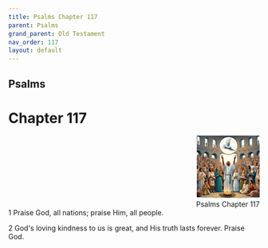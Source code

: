 ```yaml
---
title: Psalms Chapter 117
parent: Psalms
grand_parent: Old Testament
nav_order: 117
layout: default
---
```


## Psalms

# Chapter 117

<div style="clear: both; text-align: right;">
    <img src="/assets/Image/Psalms/500/117.jpg" alt="Psalms Chapter 117" class="chapter-image" style="max-width: 25%; height: auto;"/>
    <figcaption style="font-size: 14px;">Psalms Chapter 117</figcaption>
</div>
1 Praise God, all nations; praise Him, all people.

2 God's loving kindness to us is great, and His truth lasts forever. Praise God.


